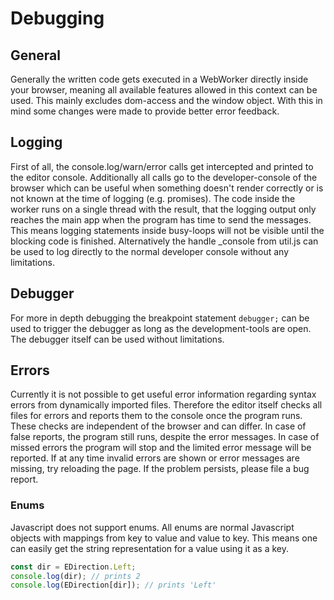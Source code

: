 # Debugging


## General
Generally the written code gets executed in a WebWorker directly inside your browser, meaning all available features allowed in this context can be used. This mainly excludes dom-access and the window object. With this in mind some changes were made to provide better error feedback.


## Logging
First of all, the console.log/warn/error calls get intercepted and printed to the editor console. Additionally all calls go to the developer-console of the browser which can be useful when something doesn't render correctly or is not known at the time of logging (e.g. promises).
The code inside the worker runs on a single thread with the result, that the logging output only reaches the main app when the program has time to send the messages. This means logging statements inside busy-loops will not be visible until the blocking code is finished.
Alternatively the handle _console from util.js can be used to log directly to the normal developer console without any limitations.


## Debugger
For more in depth debugging the breakpoint statement ```debugger;``` can be used to trigger the debugger as long as the development-tools are open. The debugger itself can be used without limitations.


## Errors
Currently it is not possible to get useful error information regarding syntax errors from dynamically imported files. Therefore the editor itself checks all files for errors and reports them to the console once the program runs. These checks are independent of the browser and can differ. In case of false reports, the program still runs, despite the error messages. In case of missed errors the program will stop and the limited error message will be reported.
If at any time invalid errors are shown or error messages are missing, try reloading the page. If the problem persists, please file a bug report.


### Enums
Javascript does not support enums. All enums are normal Javascript objects with mappings from key to value and value to key. This means one can easily get the string representation for a value using it as a key.
```javascript
const dir = EDirection.Left;
console.log(dir); // prints 2
console.log(EDirection[dir]); // prints 'Left'
```